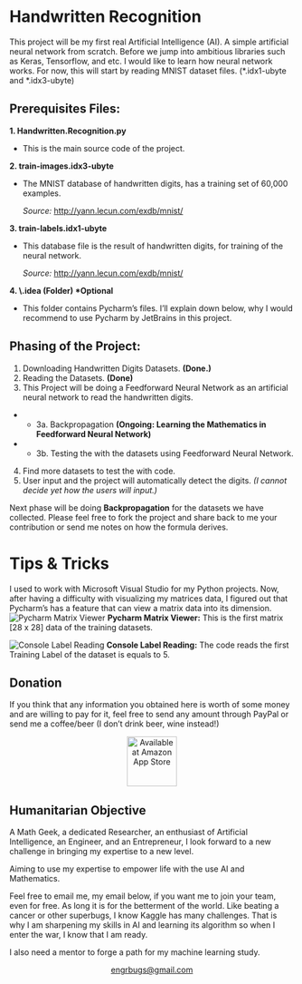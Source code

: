 # Handwritten Recognition
This project will be my first real Artificial Intelligence (AI).  A simple artificial neural network from scratch. Before we jump into ambitious libraries such as Keras, Tensorflow, and etc. I would like to learn how neural network works. For now, this will start by reading MNIST dataset files. (*.idx1-ubyte and *.idx3-ubyte)


## Prerequisites Files:
**1. Handwritten.Recognition.py</a>**
- This is the main source code of the project.

**2.	train-images.idx3-ubyte**
- The MNIST database of handwritten digits, has a training set of 60,000 examples. 

    <i>Source:</i> http://yann.lecun.com/exdb/mnist/

**3.	train-labels.idx1-ubyte**
- This database file is the result of handwritten digits, for training of the neural network.

    <i>Source:</i> http://yann.lecun.com/exdb/mnist/

**4. \\.idea (Folder) \*Optional**
- This folder contains Pycharm’s files. I’ll explain down below, why I would recommend to use Pycharm by JetBrains in this project.

## Phasing of the Project:
1.	Downloading Handwritten Digits Datasets. <b>(Done.)</b>
2.	Reading the Datasets. <b>(Done)</b>
3.	This Project will be doing a Feedforward Neural Network as an artificial neural network to read the handwritten digits.
 - - 3a.	Backpropagation <b>(Ongoing: Learning the Mathematics in Feedforward Neural Network)</b>
- - 3b.	Testing the with the datasets using Feedforward Neural Network.
4.	Find more datasets to test the with code.
5.	User input and the project will automatically detect the digits. <i>(I cannot decide yet how the users will input.)</i>

Next phase will be doing <b>Backpropagation</b> for the datasets we have collected. Please feel free to fork the project and share back to me your contribution or send me notes on how the formula derives.

# Tips & Tricks
I used to work with Microsoft Visual Studio for my Python projects. Now, after having a difficulty with visualizing my matrices data, I figured out that Pycharm’s has a feature that can view a matrix data into its dimension.
![Pycharm Matrix Viewer](https://i.imgur.com/p8C2pLN.png)
<b>Pycharm Matrix Viewer:</b> This is the first matrix [28 x 28] data of the training datasets.

![Console Label Reading](https://i.imgur.com/PZaUYUx.png) <b>Console Label Reading:</b> The code reads the first Training Label of the dataset is equals to 5.

## Donation
If you think that any information you obtained here is worth of some money and are willing to pay for it, feel free to send any amount through PayPal or send me a coffee/beer (I don’t drink beer, wine instead!)

[<center><img alt="Available at Amazon App Store" height="88" src="https://i.imgur.com/iyfHXE2.png" /></center>](https://www.paypal.me/HerbySio "Thank you")

## Humanitarian Objective
A Math Geek, a dedicated Researcher, an enthusiast of Artificial Intelligence, an Engineer, and an Entrepreneur, I look forward to a new challenge in bringing my expertise to a new level.

Aiming to use my expertise to empower life with the use AI and Mathematics. 

Feel free to email me, my email below, if you want me to join your team, even for free. As long it is for the betterment of the world. Like beating a cancer or other superbugs, I know Kaggle has many challenges. That is why I am sharpening my skills in AI and learning its algorithm so when I enter the war, I know that I am ready. 

I also need a mentor to forge a path for my machine learning study.

[<center>engrbugs@gmail.com</center>](mailto:engrbugs@gmail.com "engrbugs@gmail.com")